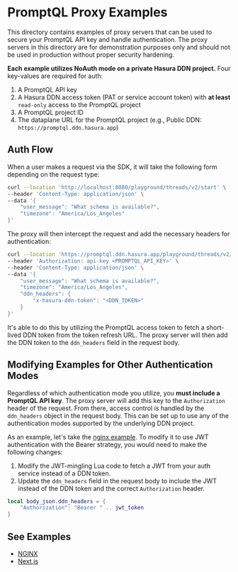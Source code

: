# PromptQL Proxy Examples

This directory contains examples of proxy servers that can be used to secure your PromptQL API key and handle
authentication. The proxy servers in this directory are for demonstration purposes only and should not be used in
production without proper security hardening.

**Each example utilizes NoAuth mode on a private Hasura DDN project.** Four key-values are required for auth:

1. A PromptQL API key
2. A Hasura DDN access token (PAT or service account token) with **at least** `read-only` access to the PromptQL project
3. A PromptQL project ID
4. The dataplane URL for the PromptQL project (e.g., Public DDN: `https://promptql.ddn.hasura.app`)

## Auth Flow

When a user makes a request via the SDK, it will take the following form depending on the request type:

```sh
curl --location 'http://localhost:8080/playground/threads/v2/start' \
--header 'Content-Type: application/json' \
--data '{
    "user_message": "What schema is available?",
    "timezone": "America/Los_Angeles"
}'
```

The proxy will then intercept the request and add the necessary headers for authentication:

```sh
curl --location 'https://promptql.ddn.hasura.app/playground/threads/v2/start' \
--header 'Authorization: api-key <PROMPTQL_API_KEY>' \
--header 'Content-Type: application/json' \
--data '{
    "user_message": "What schema is available?",
    "timezone": "America/Los_Angeles",
    "ddn_headers": {
        "x-hasura-ddn-token": "<DDN_TOKEN>"
    }
}'
```

It's able to do this by utilizing the PromptQL access token to fetch a short-lived DDN token from the token refresh URL.
The proxy server will then add the DDN token to the `ddn_headers` field in the request body.

## Modifying Examples for Other Authentication Modes

Regardless of which authentication mode you utilize, you **must include a PromptQL API key**. The proxy server will add
this key to the `Authorization` header of the request. From there, access control is handled by the `ddn_headers` object
in the request body. This can be set up to use any of the authentication modes supported by the underlying DDN project.

As an example, let's take the [nginx example](./nginx-example). To modify it to use JWT authentication with the Bearer
strategy, you would need to make the following changes:

1. Modify the JWT-mingling Lua code to fetch a JWT from your auth service instead of a DDN token.
2. Update the `ddn_headers` field in the request body to include the JWT instead of the DDN token and the correct
   `Authorization` header.

```lua
local body_json.ddn_headers = {
    "Authorization": "Bearer " .. jwt_token
}
```

## See Examples

- [NGINX](./nginx-example)
- [Next.js](./nextjs-example)

